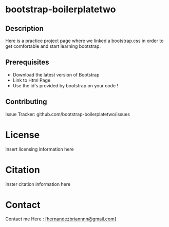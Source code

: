 # bootstrap-boilerplatetwo

## Description

Here is a practice project page where we linked a bootstrap.css in order to get comfortable and start learning bootstrap. 

## Prerequisites

* Download the latest version of Bootstrap
* Link to Html Page
* Use the id's provided by bootstrap on your code !

## Contributing

Issue Tracker: github.com/bootstrap-boilerplatetwo/issues

# License

Insert licensing information here

# Citation

Inster citation information here

# Contact

Contact me Here : [hernandezbriannnn@gmail.com]
